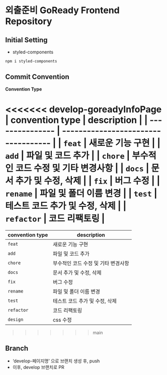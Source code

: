 # 외출준비 GoReady Frontend Repository


## Initial Setting

- styled-components

```bash
npm i styled-components
```


## Commit Convention


**Convention Type**

<<<<<<< develop-goreadyInfoPage
| convention type | description                         |
| --------------- | ----------------------------------- |
| `feat`          | 새로운 기능 구현                    |
| `add`           | 파일 및 코드 추가                   |
| `chore`         | 부수적인 코드 수정 및 기타 변경사항 |
| `docs`          | 문서 추가 및 수정, 삭제             |
| `fix`           | 버그 수정                           |
| `rename`        | 파일 및 폴더 이름 변경              |
| `test`          | 테스트 코드 추가 및 수정, 삭제      |
| `refactor`      | 코드 리팩토링                       |
=======
| convention type | description |
| --- | --- |
| `feat` | 새로운 기능 구현 |
| `add` | 파일 및 코드 추가 |
| `chore` | 부수적인 코드 수정 및 기타 변경사항 |
| `docs` | 문서 추가 및 수정, 삭제 |
| `fix` | 버그 수정 |
| `rename` | 파일 및 폴더 이름 변경 |
| `test` | 테스트 코드 추가 및 수정, 삭제 |
| `refactor` | 코드 리팩토링 |
| `design` | css 수정 |
>>>>>>> main


## Branch

- ‘develop-페이지명’ 으로 브랜치 생성 후, push
- 이후, develop 브랜치로 PR
